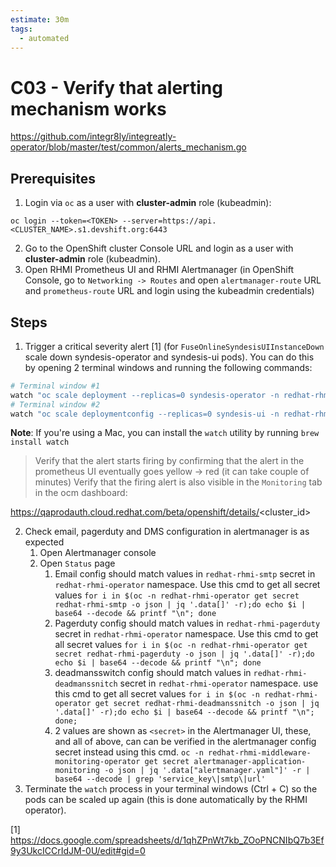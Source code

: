 ```yaml
---
estimate: 30m
tags:
  - automated
---
```


# C03 - Verify that alerting mechanism works

<https://github.com/integr8ly/integreatly-operator/blob/master/test/common/alerts_mechanism.go>

## Prerequisites

1. Login via `oc` as a user with **cluster-admin** role (kubeadmin):

```
oc login --token=<TOKEN> --server=https://api.<CLUSTER_NAME>.s1.devshift.org:6443
```

2. Go to the OpenShift cluster Console URL and login as a user with **cluster-admin** role (kubeadmin).
3. Open RHMI Prometheus UI and RHMI Alertmanager (in OpenShift Console, go to `Networking -> Routes` and open `alertmanager-route` URL and `prometheus-route` URL and login using the kubeadmin credentials)

## Steps

1. Trigger a critical severity alert [1] (for `FuseOnlineSyndesisUIInstanceDown` scale down syndesis-operator and syndesis-ui pods). You can do this by opening 2 terminal windows and running the following commands:

```bash
# Terminal window #1
watch "oc scale deployment --replicas=0 syndesis-operator -n redhat-rhmi-fuse-operator"
# Terminal window #2
watch "oc scale deploymentconfig --replicas=0 syndesis-ui -n redhat-rhmi-fuse"
```

**Note**: If you're using a Mac, you can install the `watch` utility by running `brew install watch`

> Verify that the alert starts firing by confirming that the alert in the prometheus UI eventually goes yellow -> red (it can take couple of minutes)
> Verify that the firing alert is also visible in the `Monitoring` tab in the ocm dashboard:

https://qaprodauth.cloud.redhat.com/beta/openshift/details/<cluster_id>

2. Check email, pagerduty and DMS configuration in alertmanager is as expected
   1. Open Alertmanager console
   2. Open `Status` page
      1. Email config should match values in `redhat-rhmi-smtp` secret in `redhat-rhmi-operator` namespace. Use this cmd to get all secret values `for i in $(oc -n redhat-rhmi-operator get secret redhat-rhmi-smtp -o json | jq '.data[]' -r);do echo $i | base64 --decode && printf "\n"; done`
      2. Pagerduty config should match values in `redhat-rhmi-pagerduty` secret in `redhat-rhmi-operator` namespace. Use this cmd to get all secret values `for i in $(oc -n redhat-rhmi-operator get secret redhat-rhmi-pagerduty -o json | jq '.data[]' -r);do echo $i | base64 --decode && printf "\n"; done`
      3. deadmansswitch config should match values in `redhat-rhmi-deadmanssnitch` secret in `redhat-rhmi-operator` namespace. use this cmd to get all secret values `for i in $(oc -n redhat-rhmi-operator get secret redhat-rhmi-deadmanssnitch -o json | jq '.data[]' -r);do echo $i | base64 --decode && printf "\n"; done;`
      4. 2 values are shown as `<secret>` in the Alertmanager UI, these, and all of above, can can be verified in the alertmanager config secret instead using this cmd. `oc -n redhat-rhmi-middleware-monitoring-operator get secret alertmanager-application-monitoring -o json | jq '.data["alertmanager.yaml"]' -r | base64 --decode | grep 'service_key\|smtp\|url'`
3. Terminate the `watch` process in your terminal windows (Ctrl + C) so the pods can be scaled up again (this is done automatically by the RHMI operator).

[1] <https://docs.google.com/spreadsheets/d/1qhZPnWt7kb_ZOoPNCNIbQ7b3Ef9y3UkcICCrIdJM-0U/edit#gid=0>
